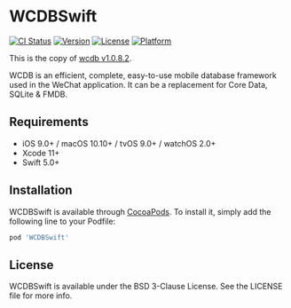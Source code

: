 # WCDBSwift

[![CI Status](https://img.shields.io/travis/codesanatorium/WCDB.Swift.svg?style=flat)](https://travis-ci.com/github/codesanatorium/WCDB.swift)
[![Version](https://img.shields.io/cocoapods/v/WCDBSwift.svg?style=flat)](https://cocoapods.org/pods/WCDBSwift)
[![License](https://img.shields.io/cocoapods/l/WCDBSwift.svg?style=flat)](https://cocoapods.org/pods/WCDBSwift)
[![Platform](https://img.shields.io/cocoapods/p/WCDBSwift.svg?style=flat)](https://cocoapods.org/pods/WCDBSwift)

This is the copy of [wcdb v1.0.8.2](https://github.com/Tencent/wcdb/tree/v1.0.8.2).

WCDB is an efficient, complete, easy-to-use mobile database framework used in the WeChat application. It can be a replacement for Core Data, SQLite & FMDB.

## Requirements

- iOS 9.0+ / macOS 10.10+ / tvOS 9.0+ / watchOS 2.0+
- Xcode 11+
- Swift 5.0+

## Installation

WCDBSwift is available through [CocoaPods](https://cocoapods.org). To install
it, simply add the following line to your Podfile:

```ruby
pod 'WCDBSwift'
```

## License

WCDBSwift is available under the BSD 3-Clause License. See the LICENSE file for more info.
